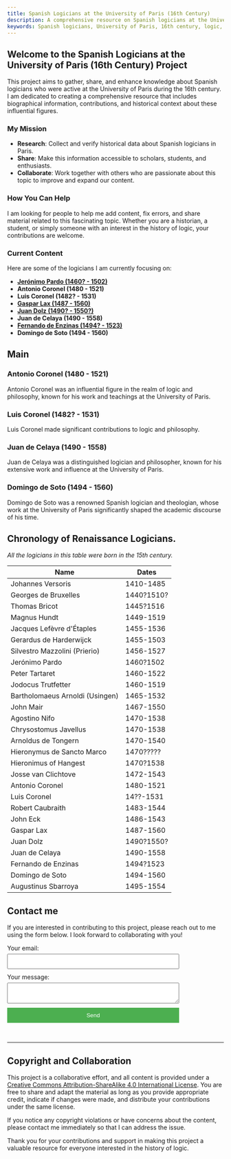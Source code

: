 ```yaml
---
title: Spanish Logicians at the University of Paris (16th Century)
description: A comprehensive resource on Spanish logicians at the University of Paris during the 16th century.
keywords: Spanish logicians, University of Paris, 16th century, logic, history of logic, medieval logic, renaissance logic, Jerónimo Pardo, Antonio Coronel, Luis Coronel, Gaspar Lax, Juan Dolz, Juan de Celaya, Fernando de Enzinas, Fernando de Encinas, Domingo de Soto
---
```


## Welcome to the Spanish Logicians at the University of Paris (16th Century) Project

This project aims to gather, share, and enhance knowledge about Spanish logicians who were active at the University of Paris during the 16th century. I am dedicated to creating a comprehensive resource that includes biographical information, contributions, and historical context about these influential figures.

### My Mission

- **Research**: Collect and verify historical data about Spanish logicians in Paris.
- **Share**: Make this information accessible to scholars, students, and enthusiasts.
- **Collaborate**: Work together with others who are passionate about this topic to improve and expand our content.

### How You Can Help

I am looking for people to help me add content, fix errors, and share material related to this fascinating topic. Whether you are a historian, a student, or simply someone with an interest in the history of logic, your contributions are welcome.

### Current Content

Here are some of the logicians I am currently focusing on:

- **[Jerónimo Pardo (1460? - 1502)](philosophers/Jeronimo-Pardo.md)**
- **Antonio Coronel (1480 - 1521)**
- **Luis Coronel (1482? - 1531)**
- **[Gaspar Lax (1487 - 1560)](philosophers/Gaspar-Lax.md)**
- **[Juan Dolz (1490? - 1550?)](philosophers/Juan-Dolz-del-Castellar.md)**
- **Juan de Celaya (1490 - 1558)**
- **[Fernando de Enzinas (1494? - 1523)](philosophers/Fernando-de-Enzinas.md)**
- **Domingo de Soto (1494 - 1560)**

## Main 
### Antonio Coronel (1480 - 1521)
Antonio Coronel was an influential figure in the realm of logic and philosophy, known for his work and teachings at the University of Paris.

### Luis Coronel (1482? - 1531)
Luis Coronel made significant contributions to logic and philosophy.

### Juan de Celaya (1490 - 1558)
Juan de Celaya was a distinguished logician and philosopher, known for his extensive work and influence at the University of Paris.

### Domingo de Soto (1494 - 1560)
Domingo de Soto was a renowned Spanish logician and theologian, whose work at the University of Paris significantly shaped the academic discourse of his time.


## Chronology of Renaissance Logicians.
*All the logicians in this table were born in the 15th century.*

| Name                               | Dates        |
|------------------------------------|--------------|
| Johannes Versoris                  | 1410-1485    |
| Georges de Bruxelles               | 1440?1510?   |
| Thomas Bricot                      | 1445?1516    |
| Magnus Hundt                       | 1449-1519    |
| Jacques Lefèvre d'Étaples          | 1455-1536    |
| Gerardus de Harderwijck            | 1455-1503    |
| Silvestro Mazzolini (Prierio)      | 1456-1527    |
| Jerónimo Pardo                     | 1460?1502    |
| Peter Tartaret                     | 1460-1522    |
| Jodocus Trutfetter                 | 1460-1519    |
| Bartholomaeus Arnoldi (Usingen)    | 1465-1532    |
| John Mair                          | 1467-1550    |
| Agostino Nifo                      | 1470-1538    |
| Chrysostomus Javellus              | 1470-1538    |
| Arnoldus de Tongern                | 1470-1540    |
| Hieronymus de Sancto Marco         | 1470?????    |
| Hieronimus of Hangest              | 1470?1538    |
| Josse van Clichtove                | 1472-1543    |
| Antonio Coronel                    | 1480-1521    |
| Luis Coronel                       | 14??-1531    |
| Robert Caubraith                   | 1483-1544    |
| John Eck                           | 1486-1543    |
| Gaspar Lax                         | 1487-1560    |
| Juan Dolz                          | 1490?1550?   |
| Juan de Celaya                     | 1490-1558    |
| Fernando de Enzinas                | 1494?1523    |
| Domingo de Soto                    | 1494-1560    |
| Augustinus Sbarroya                | 1495-1554    |


## Contact me

If you are interested in contributing to this project, please reach out to me using the form below. I look forward to collaborating with you!

<form
  action="https://formspree.io/f/myzkazvk"
  method="POST"
  style="display: flex; flex-direction: column; max-width: 400px;"
>
  <label style="margin-bottom: 10px;">
    Your email:
    <input type="email" name="email" required style="width: 100%; padding: 8px; margin-top: 5px;">
  </label>
  <label style="margin-bottom: 10px;">
    Your message:
    <textarea name="message" required style="width: 100%; padding: 8px; margin-top: 5px;"></textarea>
  </label>
  <button type="submit" style="padding: 10px; background-color: #4CAF50; color: white; border: none; cursor: pointer;">Send</button>
</form>

<br>

---

## Copyright and Collaboration

This project is a collaborative effort, and all content is provided under a [Creative Commons Attribution-ShareAlike 4.0 International License](https://creativecommons.org/licenses/by-sa/4.0/). You are free to share and adapt the material as long as you provide appropriate credit, indicate if changes were made, and distribute your contributions under the same license.

If you notice any copyright violations or have concerns about the content, please contact me immediately so that I can address the issue.

Thank you for your contributions and support in making this project a valuable resource for everyone interested in the history of logic.
